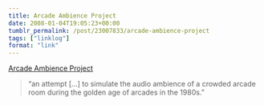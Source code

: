 ```yaml
---
title: Arcade Ambience Project
date: 2008-01-04T19:05:23+00:00
tumblr_permalink: /post/23007833/arcade-ambience-project
tags: ["linklog"]
format: "link"
---
```


[Arcade Ambience Project][1]

> &ldquo;an attempt [&hellip;] to simulate the audio ambience of a crowded arcade room during the golden age of arcades in the 1980s.&rdquo;

[1]: http://arcade.hofle.com/

